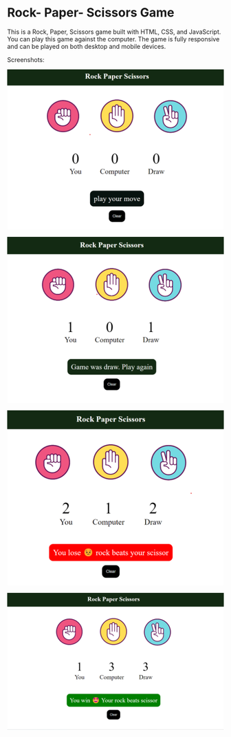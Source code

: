 # Rock- Paper- Scissors Game

This is a Rock, Paper, Scissors game built with HTML, CSS, and JavaScript. You can play this game against the computer. The game is fully responsive and can be played on both desktop and mobile devices.

Screenshots:

![alt text](<Screenshot 1.png>)

![alt text](<Screenshot 2.png>)

![alt text](<Screenshot 3.png>)

![alt text](<Screenshot 4.png>)

